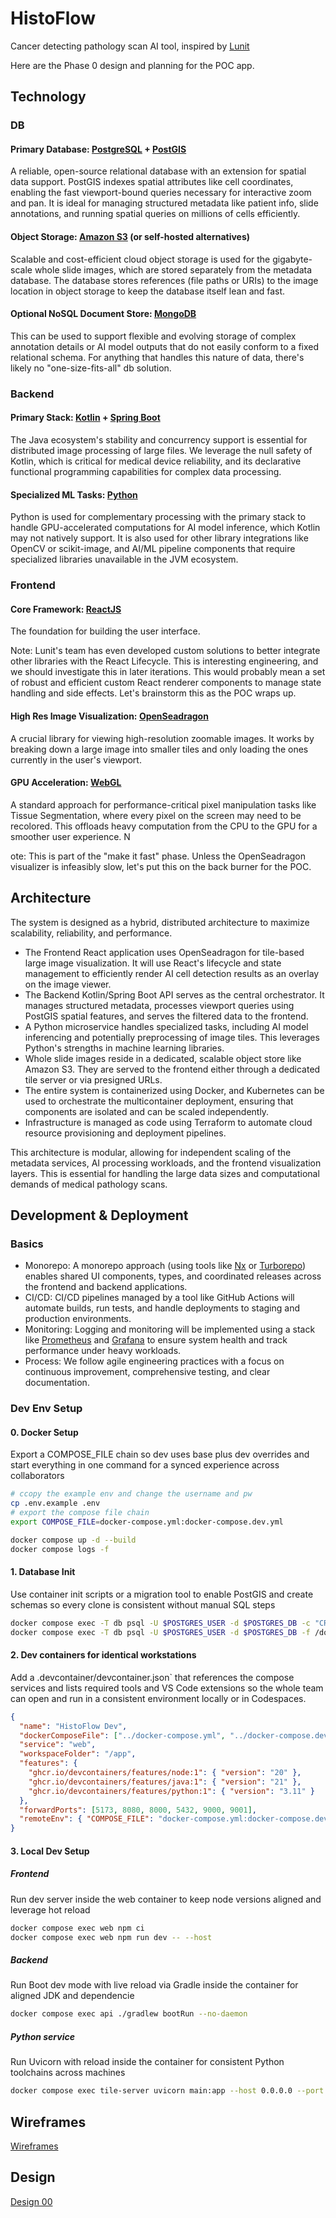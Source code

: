 # HistoFlow

Cancer detecting pathology scan AI tool, inspired by [Lunit](https://lunit.io/)

Here are the Phase 0 design and planning for the POC app.

## Technology

### DB

#### Primary Database: [PostgreSQL]() + [PostGIS]()

A reliable, open-source relational database with an extension for spatial data support. PostGIS indexes spatial attributes like cell coordinates, enabling the fast viewport-bound queries necessary for interactive zoom and pan. It is ideal for managing structured metadata like patient info, slide annotations, and running spatial queries on millions of cells efficiently.

#### Object Storage: [Amazon S3]() (or self-hosted alternatives)

Scalable and cost-efficient cloud object storage is used for the gigabyte-scale whole slide images, which are stored separately from the metadata database. The database stores references (file paths or URIs) to the image location in object storage to keep the database itself lean and fast.

#### Optional NoSQL Document Store: [MongoDB]()

This can be used to support flexible and evolving storage of complex annotation details or AI model outputs that do not easily conform to a fixed relational schema. For anything that handles this nature of data, there's likely no "one-size-fits-all" db solution.

### Backend

#### Primary Stack: [Kotlin](https://kotlinlang.org/) + [Spring Boot](https://spring.io/projects/spring-boot)

The Java ecosystem's stability and concurrency support is essential for distributed image processing of large files. We leverage the null safety of Kotlin, which is critical for medical device reliability, and its declarative functional programming capabilities for complex data processing.

#### Specialized ML Tasks: [Python](https://www.python.org/)

Python is used for complementary processing with the primary stack to handle GPU-accelerated computations for AI model inference, which Kotlin may not natively support. It is also used for other library integrations like OpenCV or scikit-image, and AI/ML pipeline components that require specialized libraries unavailable in the JVM ecosystem.

### Frontend

#### Core Framework: [ReactJS](https://react.dev/)

The foundation for building the user interface.

Note: Lunit's team has even developed custom solutions to better integrate other libraries with the React Lifecycle. This is interesting engineering, and we should investigate this in later iterations. This would probably mean a set of robust and efficient custom React renderer components to manage state handling and side effects. Let's brainstorm this as the POC wraps up.

#### High Res Image Visualization: [OpenSeadragon](https://openseadragon.github.io/)

A crucial library for viewing high-resolution zoomable images. It works by breaking down a large image into smaller tiles and only loading the ones currently in the user's viewport.

#### GPU Acceleration: [WebGL](https://www.khronos.org/webgl/)

A standard approach for performance-critical pixel manipulation tasks like Tissue Segmentation, where every pixel on the screen may need to be recolored. This offloads heavy computation from the CPU to the GPU for a smoother user experience. N

ote: This is part of the "make it fast" phase. Unless the OpenSeadragon visualizer is infeasibly slow, let's put this on the back burner for the POC.

## Architecture

The system is designed as a hybrid, distributed architecture to maximize scalability, reliability, and performance.

- The Frontend React application uses OpenSeadragon for tile-based large image visualization. It will use React's lifecycle and state management to efficiently render AI cell detection results as an overlay on the image viewer.
- The Backend Kotlin/Spring Boot API serves as the central orchestrator. It manages structured metadata, processes viewport queries using PostGIS spatial features, and serves the filtered data to the frontend.
- A Python microservice handles specialized tasks, including AI model inferencing and potentially preprocessing of image tiles. This leverages Python's strengths in machine learning libraries.
- Whole slide images reside in a dedicated, scalable object store like Amazon S3. They are served to the frontend either through a dedicated tile server or via presigned URLs.
- The entire system is containerized using Docker, and Kubernetes can be used to orchestrate the multicontainer deployment, ensuring that components are isolated and can be scaled independently.
- Infrastructure is managed as code using Terraform to automate cloud resource provisioning and deployment pipelines.

This architecture is modular, allowing for independent scaling of the metadata services, AI processing workloads, and the frontend visualization layers. This is essential for handling the large data sizes and computational demands of medical pathology scans.

## Development & Deployment

### Basics

- Monorepo: A monorepo approach (using tools like [Nx]() or [Turborepo]()) enables shared UI components, types, and coordinated releases across the frontend and backend applications.
- CI/CD: CI/CD pipelines managed by a tool like GitHub Actions will automate builds, run tests, and handle deployments to staging and production environments.
- Monitoring: Logging and monitoring will be implemented using a stack like [Prometheus]() and [Grafana]() to ensure system health and track performance under heavy workloads.
- Process: We follow agile engineering practices with a focus on continuous improvement, comprehensive testing, and clear documentation.

### Dev Env Setup

#### 0. Docker Setup

Export a COMPOSE_FILE chain so dev uses base plus dev overrides and start everything in one command for a synced experience across collaborators

```bash
# ccopy the example env and change the username and pw
cp .env.example .env
# export the compose file chain
export COMPOSE_FILE=docker-compose.yml:docker-compose.dev.yml

docker compose up -d --build
docker compose logs -f
```

#### 1. Database Init

Use container init scripts or a migration tool to enable PostGIS and create schemas so every clone is consistent without manual SQL steps

```bash
docker compose exec -T db psql -U $POSTGRES_USER -d $POSTGRES_DB -c "CREATE EXTENSION IF NOT EXISTS postgis;"
docker compose exec -T db psql -U $POSTGRES_USER -d $POSTGRES_DB -f /docker-entrypoint-initdb.d/schema.sql
```

#### 2. Dev containers for identical workstations

Add a .devcontainer/devcontainer.json` that references the compose services and lists required tools and VS Code extensions so the whole team can open and run in a consistent environment locally or in Codespaces.

```json
{
  "name": "HistoFlow Dev",
  "dockerComposeFile": ["../docker-compose.yml", "../docker-compose.dev.yml"],
  "service": "web",
  "workspaceFolder": "/app",
  "features": {
    "ghcr.io/devcontainers/features/node:1": { "version": "20" },
    "ghcr.io/devcontainers/features/java:1": { "version": "21" },
    "ghcr.io/devcontainers/features/python:1": { "version": "3.11" }
  },
  "forwardPorts": [5173, 8080, 8000, 5432, 9000, 9001],
  "remoteEnv": { "COMPOSE_FILE": "docker-compose.yml:docker-compose.dev.yml" }
}
```

#### 3. Local Dev Setup

##### Frontend

Run dev server inside the web container to keep node versions aligned and leverage hot reload

```bash
docker compose exec web npm ci
docker compose exec web npm run dev -- --host
```

##### Backend

Run Boot dev mode with live reload via Gradle inside the container for aligned JDK and dependencie

```bash
docker compose exec api ./gradlew bootRun --no-daemon
```

##### Python service

Run Uvicorn with reload inside the container for consistent Python toolchains across machines

```bash
docker compose exec tile-server uvicorn main:app --host 0.0.0.0 --port 8000 --reload
```

## Wireframes

[Wireframes]()

## Design

[Design 00]()
